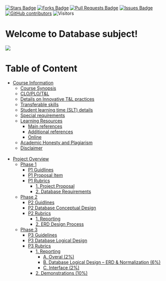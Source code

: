 <a href="https://github.com/drshahizan/BDM/stargazers"><img src="https://img.shields.io/github/stars/IzyanIzzatiK/SECD2523-Database" alt="Stars Badge"/></a>
<a href="https://github.com/drshahizan/BDM/network/members"><img src="https://img.shields.io/github/forks/IzyanIzzatiK/SECD2523-Database" alt="Forks Badge"/></a>
<a href="https://github.com/drshahizan/BDM/pulls"><img src="https://img.shields.io/github/issues-pr/IzyanIzzatiK/SECD2523-Database" alt="Pull Requests Badge"/></a>
<a href="https://github.com/drshahizan/BDM"><img src="https://img.shields.io/github/issues/IzyanIzzatiK/SECD2523-Database" alt="Issues Badge"/></a>
<a href="https://github.com/drshahizan/BDM/graphs/contributors"><img alt="GitHub contributors" src="https://img.shields.io/github/contributors/IzyanIzzatiK/BDM?color=2b9348"></a>
![Visitors](https://api.visitorbadge.io/api/visitors?path=https%3A%2F%2Fgithub.com%2FIzyanIzzatiK%2BDM&labelColor=%23d9e3f0&countColor=%23697689&style=flat)

# Welcome to Database subject!

![](https://bs-uploads.toptal.io/blackfish-uploads/components/seo/content/og_image_file/og_image/1282569/0712-Bad_Practices_in_Database_Design_-_Are_You_Making_These_Mistakes_Dan_Social-754bc73011e057dc76e55a44a954e0c3.png)

# Table of Content

- [Course Information](CI.md)
  - [Course Synopsis](https://github.com/IzyanIzzatiK/SECD2523-Database/blob/main/CI.md#course-synopsis)
  - [CLO/PLO/T&L](https://github.com/IzyanIzzatiK/SECD2523-Database/blob/main/CI.md#mapping-of-the-course-learning-outcomes-clo-to-the-programme-learning-outcomes-plo-teaching--learning-tl-methods-and-assessment-methods)
  - [Details on Innovative T&L practices](https://github.com/IzyanIzzatiK/SECD2523-Database/blob/main/CI.md#details-on-innovative-tl-practices)
  - [Transferable skills](https://github.com/IzyanIzzatiK/SECD2523-Database/blob/main/CI.md#transferable-skills-generic-skills-learned-in-course-of-study-which-can-be-useful-and-utilised-in-other-settings)
  - [Student learning time (SLT) details](https://github.com/IzyanIzzatiK/SECD2523-Database/blob/main/CI.md#student-learning-time-slt-details)
  - [Special requirements](https://github.com/IzyanIzzatiK/SECD2523-Database/blob/main/CI.md#special-requirements-to-deliver-the-course-eg-software-nursery-computer-lab-simulation-room)
  - [Learning Resources](https://github.com/IzyanIzzatiK/SECD2523-Database/blob/main/CI.md#learning-resources)
    - [Main references](https://github.com/IzyanIzzatiK/SECD2523-Database/blob/main/CI.md#main-references)
    - [Additional references](https://github.com/IzyanIzzatiK/SECD2523-Database/blob/main/CI.md#additional-references)
    - [Online](https://github.com/IzyanIzzatiK/SECD2523-Database/blob/main/CI.md#online)
  - [Academic Honesty and Plagiarism](https://github.com/IzyanIzzatiK/SECD2523-Database/blob/main/CI.md#academic-honesty-and-plagiarism-below-is-just-a-sample)
  - [Disclaimer](https://github.com/IzyanIzzatiK/SECD2523-Database/blob/main/CI.md#disclaimer) <br> <br>
- [Project Overview](project_overview.md)
  - [Phase 1](phase1.md)
    - [P1 Guidlines](https://github.com/IzyanIzzatiK/SECD2523-Database/blob/main/phase1.md#p1-guidelines)
    - [P1 Proposal Item](https://github.com/IzyanIzzatiK/SECD2523-Database/blob/main/phase1.md#p1-proposal-item)
    - [P1 Rubrics](https://github.com/IzyanIzzatiK/SECD2523-Database/blob/main/phase1.md#p1-rubrics)
      - [1. Project Proposal](https://github.com/IzyanIzzatiK/SECD2523-Database/blob/main/phase1.md#1-project-proposal)
      - [2. Database Requirements](https://github.com/IzyanIzzatiK/SECD2523-Database/blob/main/phase1.md#2-database-requirements)
  - [Phase 2](phase2.md)
    - [P2 Guidlines](https://github.com/IzyanIzzatiK/SECD2523-Database/blob/main/phase2.md#p2-guidelines)
    - [P2 Database Conceptual Design](https://github.com/IzyanIzzatiK/SECD2523-Database/blob/main/phase2.md#p2-database-conceptual-design)
    - [P2 Rubrics](https://github.com/IzyanIzzatiK/SECD2523-Database/blob/main/phase2.md#p2-rubric)
      - [1. Reporting](https://github.com/IzyanIzzatiK/SECD2523-Database/blob/main/phase2.md#1-reporting-2)
      - [2. ERD Design Process ](https://github.com/IzyanIzzatiK/SECD2523-Database/blob/main/phase2.md#2erd-design-process-3)
  - [Phase 3](phase3.md)
    - [P3 Guidelines](https://github.com/IzyanIzzatiK/SECD2523-Database/blob/main/phase3.md#p3-guidelines)
    - [P3 Database Logical Design](https://github.com/IzyanIzzatiK/SECD2523-Database/blob/main/phase3.md#p3-database-logical-design)
    - [P3 Rubrics](https://github.com/IzyanIzzatiK/SECD2523-Database/blob/main/phase3.md#p3-rubrics)
      - [1. Reporting](https://github.com/IzyanIzzatiK/SECD2523-Database/blob/main/phase3.md#1-reporting)
        - [A. Overal (2%)](https://github.com/IzyanIzzatiK/SECD2523-Database/blob/main/phase3.md#a-overal-2)
        - [B. Database Logical Design – ERD & Normalization (6%)](https://github.com/IzyanIzzatiK/SECD2523-Database/blob/main/phase3.md#bdatabase-logical-design--erd--normalization-6)
        - [C. Interface (2%)](https://github.com/IzyanIzzatiK/SECD2523-Database/blob/main/phase3.md#cinterface-2)
      - [2. Demonstrations (10%)](https://github.com/IzyanIzzatiK/SECD2523-Database/blob/main/phase3.md#2demonstrations-10)

